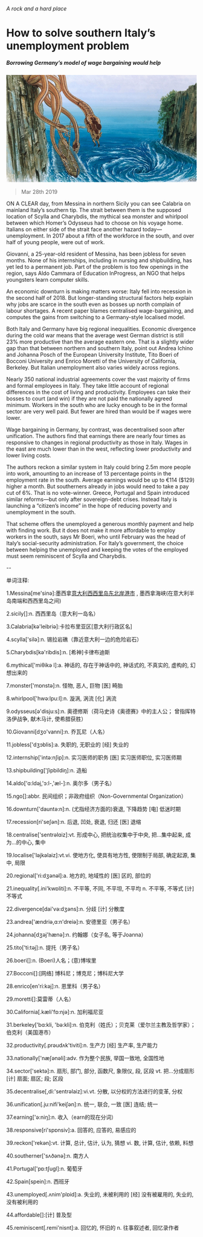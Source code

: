###### A rock and a hard place

# How to solve southern Italy’s unemployment problem 

##### Borrowing Germany’s model of wage bargaining would help 

![image](images/20190330_FNP003_0.jpg) 

> Mar 28th 2019 

ON A CLEAR day, from Messina in northern Sicily you can see Calabria on mainland Italy’s southern tip. The strait between them is the supposed location of Scylla and Charybdis, the mythical sea monster and whirlpool between which Homer’s Odysseus had to choose on his voyage home. Italians on either side of the strait face another hazard today—unemployment. In 2017 about a fifth of the workforce in the south, and over half of young people, were out of work. 

Giovanni, a 25-year-old resident of Messina, has been jobless for seven months. None of his internships, including in nursing and shipbuilding, has yet led to a permanent job. Part of the problem is too few openings in the region, says Aldo Cammara of Education InProgress, an NGO that helps youngsters learn computer skills. 

An economic downturn is making matters worse: Italy fell into recession in the second half of 2018. But longer-standing structural factors help explain why jobs are scarce in the south even as bosses up north complain of labour shortages. A recent paper blames centralised wage-bargaining, and computes the gains from switching to a Germany-style localised model. 

Both Italy and Germany have big regional inequalities. Economic divergence during the cold war means that the average west German district is still 23% more productive than the average eastern one. That is a slightly wider gap than that between northern and southern Italy, point out Andrea Ichino and Johanna Posch of the European University Institute, Tito Boeri of Bocconi University and Enrico Moretti of the University of California, Berkeley. But Italian unemployment also varies widely across regions. 

Nearly 350 national industrial agreements cover the vast majority of firms and formal employees in Italy. They take little account of regional differences in the cost of living and productivity. Employees can take their bosses to court (and win) if they are not paid the nationally agreed minimum. Workers in the south who are lucky enough to be in the formal sector are very well paid. But fewer are hired than would be if wages were lower. 

Wage bargaining in Germany, by contrast, was decentralised soon after unification. The authors find that earnings there are nearly four times as responsive to changes in regional productivity as those in Italy. Wages in the east are much lower than in the west, reflecting lower productivity and lower living costs. 

The authors reckon a similar system in Italy could bring 2.5m more people into work, amounting to an increase of 13 percentage points in the employment rate in the south. Average earnings would be up to €114 ($129) higher a month. But southerners already in jobs would need to take a pay cut of 6%. That is no vote-winner. Greece, Portugal and Spain introduced similar reforms—but only after sovereign-debt crises. Instead Italy is launching a “citizen’s income” in the hope of reducing poverty and unemployment in the south. 

That scheme offers the unemployed a generous monthly payment and help with finding work. But it does not make it more affordable to employ workers in the south, says Mr Boeri, who until February was the head of Italy’s social-security administration. For Italy’s government, the choice between helping the unemployed and keeping the votes of the employed must seem reminiscent of Scylla and Charybdis. 

-- 

 单词注释:

1.Messina[me'sinә]:墨西拿[意大利西西里岛东北岸港市](临墨西拿海峡) , 墨西拿海峡(在意大利半岛南端和西西里岛之间) 

2.sicily[]:n. 西西里岛（意大利一岛名） 

3.Calabria[kә'leibriә]:卡拉布里亚区[意大利行政区名] 

4.scylla['silә]:n. 锡拉岩礁（靠近意大利一边的危险岩石） 

5.Charybdis[kә'ribdis]:n. [希神]卡律布迪斯 

6.mythical['miθikә l]:a. 神话的, 存在于神话中的, 神话式的, 不真实的, 虚构的, 幻想出来的 

7.monster['mɒnstә]:n. 怪物, 恶人, 巨物 [医] 畸胎 

8.whirlpool['hwә:lpu:l]:n. 漩涡, 涡流 [化] 涡流 

9.odysseus[ә'disju:s]:n. 奥德修斯（荷马史诗《奥德赛》中的主人公； 曾指挥特洛伊战争, 献木马计, 使希腊获胜） 

10.Giovanni[dʒo'vanni]:n. 乔瓦尼（人名） 

11.jobless['dʒɔblis]:a. 失职的, 无职业的 [经] 失业的 

12.internship['intә:nʃip]:n. 实习医师的职务 [医] 实习医师职位, 实习医师期 

13.shipbuilding['ʃipbildiŋ]:n. 造船 

14.aldo['ɑ:ldәj,'ɔ:l-,'æl-]:n. 奥尔多（男子名） 

15.ngo[]:abbr. 民间组织；非政府组织（Non-Governmental Organization） 

16.downturn['dauntә:n]:n. (尤指经济方面的)衰退, 下降趋势 [电] 低迷时期 

17.recession[ri'seʃәn]:n. 后退, 凹处, 衰退, 归还 [医] 退缩 

18.centralise['sentrәlɑiz]:vt. 形成中心, 把统治权集中于中央, 把...集中起来, 成为...的中心, 集中 

19.localise['lәjkәlaiz]:vt.vi. 使地方化, 使具有地方性, 使限制于局部, 确定起源, 集中, 局限 

20.regional['ri:dʒәnәl]:a. 地方的, 地域性的 [医] 区的, 部位的 

21.inequality[.ini'kwɒliti]:n. 不平等, 不同, 不平坦, 不平均 n. 不平等, 不等式 [计] 不等式 

22.divergence[dai'vә:dʒәns]:n. 分歧 [计] 分散度 

23.andrea['ændriә,ɑ:n'dreiә]:n. 安德里亚（男子名） 

24.johanna[dʒәj'hænә]:n. 约翰娜（女子名, 等于Joanna） 

25.tito['ti:tәj]:n. 提托（男子名） 

26.boeri[]:n. (Boeri)人名；(意)博埃里 

27.Bocconi[]:[网络] 博科尼；博克尼；博科尼大学 

28.enrico[en'ri:kәj]:n. 恩里科（男子名） 

29.moretti[]:莫雷蒂（人名） 

30.California[.kæli'fɒ:njә]:n. 加利福尼亚 

31.berkeley['bɑ:kli, 'bә:kli]:n. 伯克利（姓氏）；贝克莱（爱尔兰主教及哲学家）；伯克利（美国港市） 

32.productivity[.prәudʌk'tiviti]:n. 生产力 [经] 生产率, 生产能力 

33.nationally['næʃәnәli]:adv. 作为整个民族, 举国一致地, 全国性地 

34.sector['sektә]:n. 扇形, 部门, 部分, 函数尺, 象限仪, 段, 区段 vt. 把...分成扇形 [计] 扇面; 扇区; 段; 区段 

35.decentralise[,di:'sentrәlaiz]:vi.vt. 分散, 以分权的方法进行的变革, 分权 

36.unification[.ju:nifi'keiʃәn]:n. 统一, 联合, 一致 [医] 连结; 统一 

37.earning['ә:niŋ]:n. 收入（earn的现在分词） 

38.responsive[ri'spɒnsiv]:a. 回答的, 应答的, 易感应的 

39.reckon['rekәn]:vt. 计算, 总计, 估计, 认为, 猜想 vi. 数, 计算, 估计, 依赖, 料想 

40.southerner['sʌðәnә]:n. 南方人 

41.Portugal['pɒ:tʃugl]:n. 葡萄牙 

42.Spain[spein]:n. 西班牙 

43.unemployed[.ʌnim'plɒid]:a. 失业的, 未被利用的 [经] 没有被雇用的, 失业的, 没有被利用的 

44.affordable[]:[计] 普及型 

45.reminiscent[.remi'nisnt]:a. 回忆的, 怀旧的 n. 往事叙述者, 回忆录作者 

